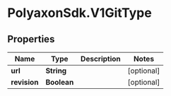 # PolyaxonSdk.V1GitType

## Properties

Name | Type | Description | Notes
------------ | ------------- | ------------- | -------------
**url** | **String** |  | [optional] 
**revision** | **Boolean** |  | [optional] 



